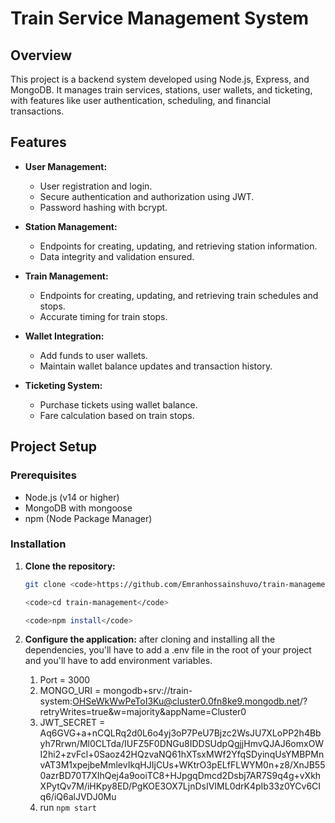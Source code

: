# Train Service Management System

## Overview
This project is a backend system developed using Node.js, Express, and MongoDB. It manages train services, stations, user wallets, and ticketing, with features like user authentication, scheduling, and financial transactions.

## Features
- **User Management:** 
  - User registration and login.
  - Secure authentication and authorization using JWT.
  - Password hashing with bcrypt.

- **Station Management:** 
  - Endpoints for creating, updating, and retrieving station information.
  - Data integrity and validation ensured.

- **Train Management:** 
  - Endpoints for creating, updating, and retrieving train schedules and stops.
  - Accurate timing for train stops.

- **Wallet Integration:** 
  - Add funds to user wallets.
  - Maintain wallet balance updates and transaction history.

- **Ticketing System:** 
  - Purchase tickets using wallet balance.
  - Fare calculation based on train stops.

## Project Setup

### Prerequisites
- Node.js (v14 or higher)
- MongoDB with mongoose
- npm (Node Package Manager)

### Installation

1. **Clone the repository:**
   ```bash
   git clone <code>https://github.com/Emranhossainshuvo/train-management.git </code> or <code>git clone git@github.com:Emranhossainshuvo/train-management.git </code> 
   
   <code>cd train-management</code>

   <code>npm install</code>

2. **Configure the application:**
   after cloning and installing all the dependencies, you'll have to add a .env file in the root of your project and you'll have to add environment variables. 

   1.  Port = 3000
   2.  MONGO_URI = mongodb+srv://train-system:OHSeWkWwPeToI3Ku@cluster0.0fn8ke9.mongodb.net/?retryWrites=true&w=majority&appName=Cluster0
   3.  JWT_SECRET = Aq6GVG+a+nCQLRq2d0L6o4yj3oP7PeU7Bjzc2WsJU7XLoPP2h4Bbyh7Rrwn/Ml0CLTda/IUFZ5F0DNGu8IDDSUdpQgjjHmvQJAJ6omxOWI2hi2+zvFcl+0Saoz42HQzvaNQ61hXTsxMWf2YfqSDyinqUsYMBPMnvAT3M1xpejbeMmlevIkqHJIjCUs+WKtrO3pELfFLWYM0n+z8/XnJB550azrBD70T7XIhQej4a9ooiTC8+HJpgqDmcd2Dsbj7AR7S9q4g+vXkhXPytQv7M/iHKpy8ED/PgKOE3OX7LjnDsIVIML0drK4pIb33z0YCv6CIq6/iQ6alJVDJ0Mu
   4.  run <code>npm start</code>
